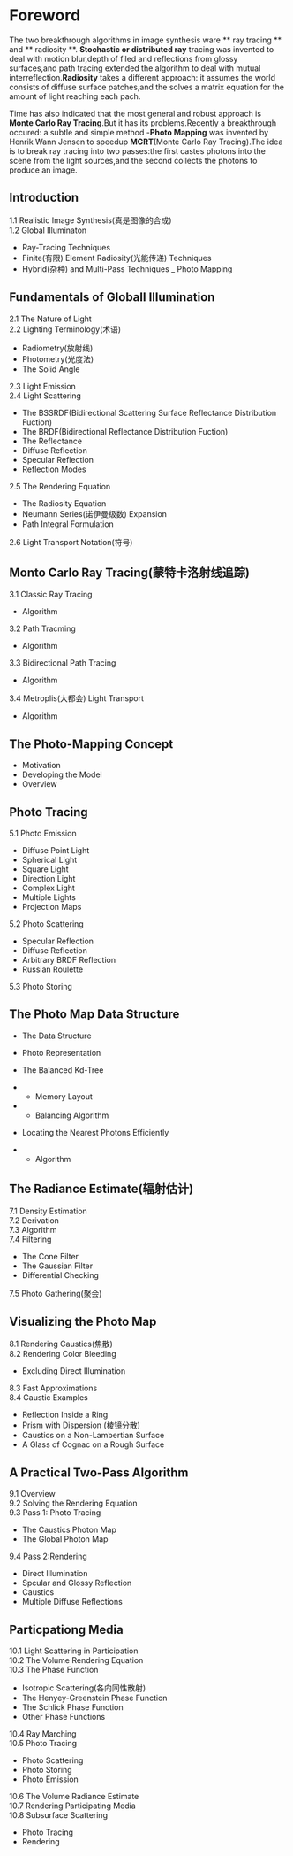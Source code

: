 # Foreword  
The two breakthrough algorithms in image synthesis ware ** ray tracing ** and ** radiosity **. **Stochastic or distributed ray** tracing was invented to deal with motion blur,depth of filed and reflections from glossy surfaces,and path tracing extended the algorithm to deal with mutual interreflection.**Radiosity** takes a different approach: it assumes the world consists of diffuse surface patches,and the solves a matrix equation for the amount of light reaching each pach.  
  
Time has also indicated that the most general and robust approach is **Monte Carlo Ray Tracing**.But it has its problems.Recently a breakthrough occured: a subtle and simple method -**Photo Mapping** was invented by Henrik Wann Jensen to speedup **MCRT**(Monte Carlo Ray Tracing).The idea is to break ray tracing into two passes:the first castes photons into the scene from the light sources,and the second collects the photons to produce an image.

## Introduction
  1.1 Realistic Image Synthesis(真是图像的合成)  
  1.2 Global Illuminaton
  - Ray-Tracing Techniques
  - Finite(有限) Element Radiosity(光能传递) Techniques
  - Hybrid(杂种) and Multi-Pass Techniques
  _ Photo Mapping 
   
## Fundamentals of Globall Illumination  
2.1 The Nature of Light  
2.2 Lighting Terminology(术语)  
- Radiometry(放射线)  
- Photometry(光度法)  
- The Solid Angle  

2.3 Light Emission  
2.4 Light Scattering  
- The BSSRDF(Bidirectional Scattering Surface Reflectance Distribution Fuction)
- The BRDF(Bidirectional Reflectance Distribution Fuction)
- The Reflectance
- Diffuse Reflection
- Specular Reflection
- Reflection Modes  

2.5 The Rendering Equation
- The Radiosity Equation
- Neumann Series(诺伊曼级数) Expansion
- Path Integral Formulation  

2.6 Light Transport Notation(符号)

## Monto Carlo Ray Tracing(蒙特卡洛射线追踪)  
3.1 Classic Ray Tracing
- Algorithm  

3.2 Path Tracming  
- Algorithm  

3.3 Bidirectional Path Tracing  
- Algorithm

3.4 Metroplis(大都会) Light Transport  
- Algorithm

## The Photo-Mapping Concept  
- Motivation
- Developing the Model
- Overview

## Photo Tracing  
5.1 Photo Emission
- Diffuse Point Light
- Spherical Light
- Square Light
- Direction Light
- Complex Light
- Multiple Lights
- Projection Maps  

5.2 Photo Scattering  
- Specular Reflection
- Diffuse Reflection
- Arbitrary BRDF Reflection
- Russian Roulette

5.3 Photo Storing

## The Photo Map Data Structure  
- The Data Structure
- Photo Representation
- The Balanced Kd-Tree
- - Memory Layout
- - Balancing Algorithm

- Locating the Nearest Photons Efficiently
- - Algorithm

## The Radiance Estimate(辐射估计)  
7.1 Density Estimation  
7.2 Derivation  
7.3 Algorithm  
7.4 Filtering  
- The Cone Filter
- The Gaussian Filter
- Differential Checking

7.5 Photo Gathering(聚会)

## Visualizing the Photo Map  
8.1 Rendering Caustics(焦散)  
8.2 Rendering Color Bleeding
- Excluding Direct Illumination
  
8.3 Fast Approximations  
8.4 Caustic Examples  
- Reflection Inside a Ring
- Prism with Dispersion (棱镜分散)
- Caustics on a Non-Lambertian Surface
- A Glass of Cognac on a Rough Surface 
## A Practical Two-Pass Algorithm  
9.1 Overview  
9.2 Solving the Rendering Equation  
9.3 Pass 1: Photo Tracing
- The Caustics Photon Map
- The Global Photon Map

9.4 Pass 2:Rendering  
- Direct Illumination
- Spcular and Glossy Reflection
- Caustics
- Multiple Diffuse Reflections

## Particpationg Media  
10.1 Light Scattering in Participation  
10.2 The Volume Rendering Equation  
10.3 The Phase Function  
- Isotropic Scattering(各向同性散射)
- The Henyey-Greenstein Phase Function
- The Schlick Phase Function
- Other Phase Functions

10.4 Ray Marching  
10.5 Photo Tracing  
- Photo Scattering
- Photo Storing
- Photo Emission

10.6 The Volume Radiance Estimate  
10.7 Rendering Participating Media  
10.8 Subsurface Scattering
- Photo Tracing
- Rendering

    
